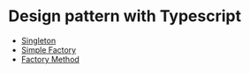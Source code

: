 # Design pattern with Typescript

- [Singleton](./docs/Singleton.md)
- [Simple Factory](./docs/Simple_Factory.md)
- [Factory Method](./docs/Simple_Factory.md)
